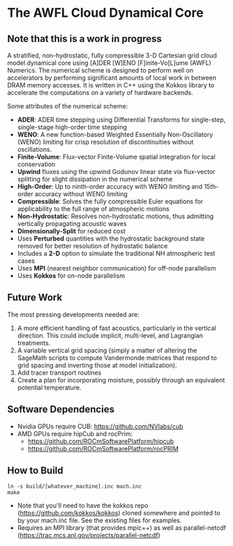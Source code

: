 # The AWFL Cloud Dynamical Core

## Note that this is a work in progress

A stratified, non-hydrostatic, fully compressible 3-D Cartesian grid cloud model dynamical core using [A]DER [W]ENO [F]inite-Vo[L]ume (AWFL) Numerics. The numerical scheme is designed to perform well on accelerators by performing significant amounts of local work in between DRAM memory accesses. It is written in C++ using the Kokkos library to accelerate the computations on a variety of hardware backends.

Some attributes of the numerical scheme:
* __ADER__: ADER time stepping using Differential Transforms for single-step, single-stage high-order time stepping
* __WENO__: A new function-based Weighted Essentially Non-Oscillatory (WENO) limiting for crisp resolution of discontinuities without oscillations. 
* __Finite-Volume__: Flux-vector Finite-Volume spatial integration for local conservation
* __Upwind__ fluxes using the upwind Godunov linear state via flux-vector splitting for slight dissipation in the numerical scheme
* __High-Order__: Up to ninth-order accuracy with WENO limiting and 15th-order accuracy without WENO limiting
* __Compressible__: Solves the fully compressible Euler equations for applicability to the full range of atmospheric motions
* __Non-Hydrostatic__: Resolves non-hydrostatic motions, thus admitting vertically propagating acoustic waves
* __Dimensionally-Split__ for reduced cost
* Uses __Perturbed__ quantities with the hydrostatic background state removed for better resolution of hydrostatic balance
* Includes a __2-D__ option to simulate the traditional NH atmospheric test cases
* Uses __MPI__ (nearest neighbor communication) for off-node parallelism
* Uses __Kokkos__ for on-node parallelism

## Future Work
The most pressing developments needed are:
1) A more efficient handling of fast acoustics, particularly in the vertical direction. This could include implicit, multi-level, and Lagrangian treatments.
2) A variable vertical grid spacing (simply a matter of altering the SageMath scripts to compute Vandermonde matrices that respond to grid spacing and inverting those at model initialization).
3) Add tracer transport routines
4) Create a plan for incorporating moisture, possibly through an equivalent potential temperature.

## Software Dependencies
* Nvidia GPUs require CUB: https://github.com/NVlabs/cub
* AMD GPUs require hipCub and rocPrim:
  * https://github.com/ROCmSoftwarePlatform/hipcub
  * https://github.com/ROCmSoftwarePlatform/rocPRIM

## How to Build
```
ln -s build/[whatever_machine].inc mach.inc
make
```

* Note that you'll need to have the kokkos repo (https://github.com/kokkos/kokkos) cloned somewhere and pointed to by your mach.inc file. See the existing files for examples.
* Requires an MPI library (that provides mpic++) as well as parallel-netcdf (https://trac.mcs.anl.gov/projects/parallel-netcdf)


